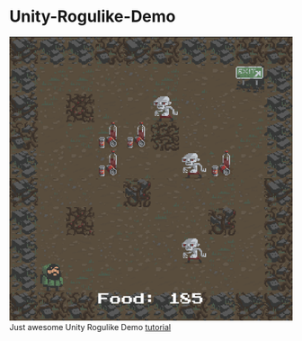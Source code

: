 # Unity-Rogulike-Demo

![pic](https://github.com/icecolla/Unity-Rogulike-Demo/blob/main/Stufffs/Screen%20Shot%202020-12-23%20at%2017.49.10.png)
Just awesome Unity Rogulike Demo [tutorial](https://learn.unity.com/project/2d-roguelike-tutorial)

